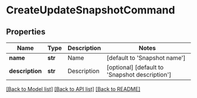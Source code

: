 # CreateUpdateSnapshotCommand

## Properties
Name | Type | Description | Notes
------------ | ------------- | ------------- | -------------
**name** | **str** | Name | [default to 'Snapshot name']
**description** | **str** | Description | [optional] [default to 'Snapshot description']

[[Back to Model list]](../README.md#documentation-for-models) [[Back to API list]](../README.md#documentation-for-api-endpoints) [[Back to README]](../README.md)


